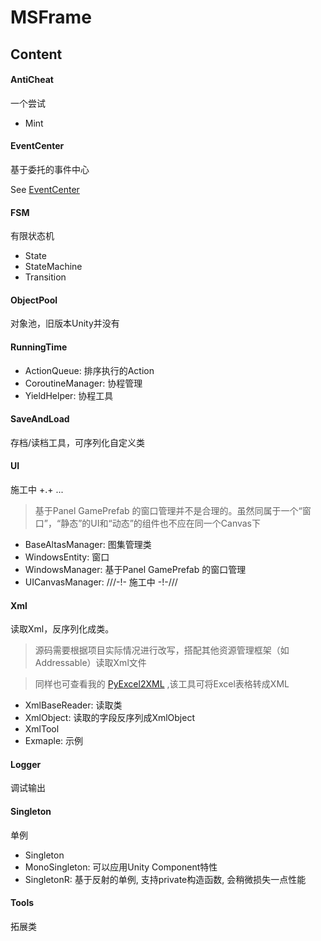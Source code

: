 # MSFrame

## Content

#### AntiCheat

一个尝试

- Mint 

#### EventCenter

基于委托的事件中心

See [EventCenter](https://github.com/ms0ng/UnityEventCenter)

#### FSM

有限状态机

- State
- StateMachine
- Transition

#### ObjectPool

对象池，旧版本Unity并没有

#### RunningTime

- ActionQueue: 排序执行的Action
- CoroutineManager: 协程管理
- YieldHelper: 协程工具

#### SaveAndLoad

存档/读档工具，可序列化自定义类

#### UI

施工中 +.+ ...

> 基于Panel GamePrefab 的窗口管理并不是合理的。虽然同属于一个“窗口”，“静态”的UI和“动态”的组件也不应在同一个Canvas下

- BaseAltasManager: 图集管理类
- WindowsEntity: 窗口
- WindowsManager: 基于Panel GamePrefab 的窗口管理
- UICanvasManager: ///-!- 施工中 -!-///

#### Xml

读取Xml，反序列化成类。

> 源码需要根据项目实际情况进行改写，搭配其他资源管理框架（如Addressable）读取Xml文件

> 同样也可查看我的 [PyExcel2XML](https://github.com/ms0ng/PyExcel2XML) ,该工具可将Excel表格转成XML

- XmlBaseReader: 读取类
- XmlObject: 读取的字段反序列成XmlObject
- XmlTool
- Exmaple: 示例

#### Logger

调试输出

#### Singleton

单例

- Singleton
- MonoSingleton: 可以应用Unity Component特性
- SingletonR: 基于反射的单例, 支持private构造函数, 会稍微损失一点性能

#### Tools

拓展类
